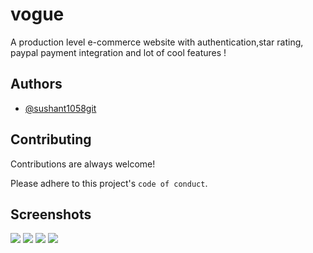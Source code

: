 
# vogue

A production level e-commerce website with authentication,star rating, paypal payment integration and lot of cool features ! 

## Authors

- [@sushant1058git](https://www.github.com/octokatherine)


## Contributing

Contributions are always welcome!


Please adhere to this project's `code of conduct`.


## Screenshots

<img src='media/readme_screeshots/abc1'>
<img src='abc2'>
<img src='abc3'>
<img src='abc4'>

